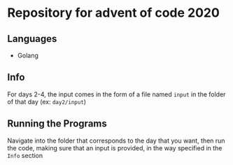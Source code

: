 # Repository for advent of code 2020

## Languages

* Golang

## Info

For days 2-4, the input comes in the form of a file named `input` in the folder of that day (ex: `day2/input`)

## Running the Programs

Navigate into the folder that corresponds to the day that you want, then run the code, making sure that an input is provided, in the way specified in the `Info` section
